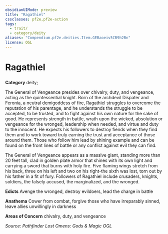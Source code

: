 ```yaml
---
obsidianUIMode: preview
title: "Ragathiel"
cssclasses: pf2e,pf2e-action
tags:
  - trait/
  - category/deity
aliases: "Compendium.pf2e.deities.Item.GEBaoeiv5CB9h2Bn"
license: OGL
---
```

# Ragathiel

### 

**Category** deity; 




The General of Vengeance presides over chivalry, duty, and vengeance, acting as the quintessential knight. Born of the archdevil Dispater and Feronia, a neutral demigoddess of fire, Ragathiel struggles to overcome the reputation of his parentage, and he understands the struggle to be accepted, to be trusted, and to fight against his own nature for the sake of good. He represents strength in battle, wrath upon the wicked, absolution or vengeance for the wronged, leadership when needed, and virtue and duty to the innocent. He expects his followers to destroy fiends when they find them and to work toward truly earning the trust and acceptance of those around them. Those who follow him lead by shining example and can be found on the front lines of battle or any conflict against evil they can find.

The General of Vengeance appears as a massive giant, standing more than 20 feet tall, clad in golden plate armor that shines with its own light and carrying a sword that burns with holy fire. Five flaming wings stretch from his back, three on his left and two on his right-the sixth was lost, torn out by his father in a fit of fury. Followers of Ragathiel include crusaders, knights, soldiers, the falsely accused, the marginalized, and the wronged.

**Edicts** Avenge the wronged, destroy evildoers, lead the charge in battle

**Anathema** Cower from combat, forgive those who have irreparably sinned, leave allies unwillingly in darkness

**Areas of Concern** chivalry, duty, and vengeance

*Source: Pathfinder Lost Omens: Gods & Magic*
*OGL*